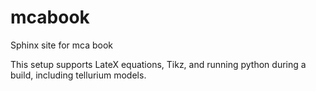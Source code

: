 # mcabook
Sphinx site for mca book

This setup supports LateX equations, Tikz, and running python during a build, including tellurium models.
